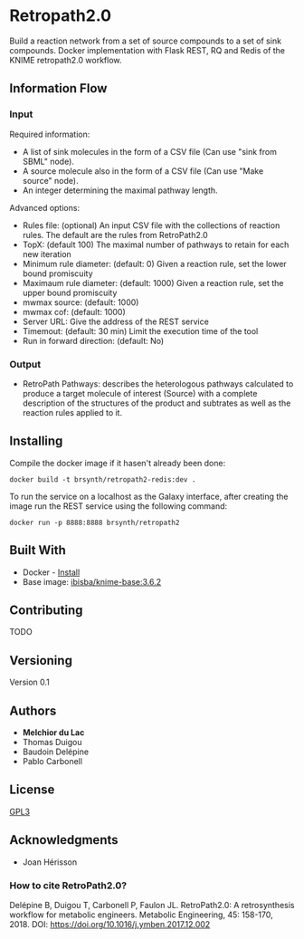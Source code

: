 # Retropath2.0

Build a reaction network from a set of source compounds to a set of sink compounds. Docker implementation with Flask REST, RQ and Redis of the KNIME retropath2.0 workflow. 

## Information Flow

### Input

Required information:
* A list of sink molecules in the form of a CSV file (Can use "sink from SBML" node).
* A source molecule also in the form of a CSV file (Can use "Make source" node).
* An integer determining the maximal pathway length. 

Advanced options: 
* Rules file: (optional) An input CSV file with the collections of reaction rules. The default are the rules from RetroPath2.0
* TopX: (default 100) The maximal number of pathways to retain for each new iteration
* Minimum rule diameter: (default: 0) Given a reaction rule, set the lower bound promiscuity
* Maximaum rule diameter: (default: 1000) Given a reaction rule, set the upper bound promiscuity
* mwmax source: (default: 1000)
* mwmax cof: (default: 1000)
* Server URL: Give the address of the REST service
* Timemout: (default: 30 min) Limit the execution time of the tool
* Run in forward direction: (default: No)

### Output

* RetroPath Pathways: describes the heterologous pathways calculated to produce a target molecule of interest (Source) with a complete description of the structures of the product and subtrates as well as the reaction rules applied to it. 

## Installing

Compile the docker image if it hasen't already been done:

```
docker build -t brsynth/retropath2-redis:dev .
```

To run the service on a localhost as the Galaxy interface, after creating the image run the REST service using the following command:

```
docker run -p 8888:8888 brsynth/retropath2
```

## Built With

* Docker - [Install](https://docs.docker.com/v17.09/engine/installation/)
* Base image: [ibisba/knime-base:3.6.2](https://hub.docker.com/r/ibisba/knime-base)

## Contributing

TODO

## Versioning

Version 0.1

## Authors

* **Melchior du Lac**
* Thomas Duigou
* Baudoin Delépine
* Pablo Carbonell

## License

[GPL3](https://github.com/Galaxy-SynBioCAD/RetroPath2/blob/master/LICENSE)

## Acknowledgments

* Joan Hérisson

### How to cite RetroPath2.0?

Delépine B, Duigou T, Carbonell P, Faulon JL. RetroPath2.0: A retrosynthesis workflow for metabolic engineers. Metabolic Engineering, 45: 158-170, 2018. DOI: https://doi.org/10.1016/j.ymben.2017.12.002
